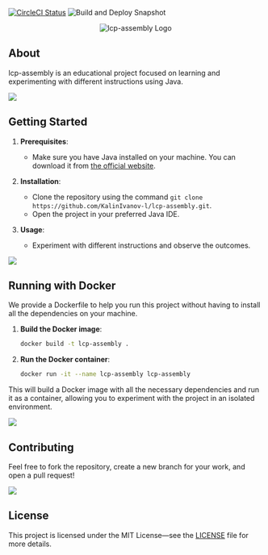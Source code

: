 [![CircleCI Status](https://circleci.com/gh/rubocop/rubocop/tree/master.svg?style=svg)](https://app.circleci.com/pipelines/github/KalinIvanov-l/LCPAssembly?branch=main) ![Build and Deploy Snapshot](https://github.com/KalinIvanov-l/LCPAssembly/actions/workflows/maven.yml/badge.svg)

<p align="center">
  <img src="https://raw.githubusercontent.com/KalinIvanov-l/lcp-assembly/master/resources/assets/logo.png" alt="lcp-assembly Logo" />
</p>

## About
lcp-assembly is an educational project focused on learning and experimenting with different instructions using Java.

![](https://i.imgur.com/waxVImv.png)

## Getting Started
1. **Prerequisites**:
    - Make sure you have Java installed on your machine. You can download it from [the official website](https://www.java.com/).

2. **Installation**:
    - Clone the repository using the command `git clone https://github.com/KalinIvanov-l/lcp-assembly.git`.
    - Open the project in your preferred Java IDE.

3. **Usage**:
    - Experiment with different instructions and observe the outcomes.

![](https://i.imgur.com/waxVImv.png)

## Running with Docker

We provide a Dockerfile to help you run this project without having to install all the dependencies on your machine.

1. **Build the Docker image**:
    ```bash
    docker build -t lcp-assembly .
    ```

2. **Run the Docker container**:
    ```bash
    docker run -it --name lcp-assembly lcp-assembly
    ```

This will build a Docker image with all the necessary dependencies and run it as a container, allowing you to experiment with the project in an isolated environment.

![](https://i.imgur.com/waxVImv.png)

## Contributing
Feel free to fork the repository, create a new branch for your work, and open a pull request!

![](https://i.imgur.com/waxVImv.png)

## License
This project is licensed under the MIT License—see the [LICENSE](LICENSE) file for more details.
